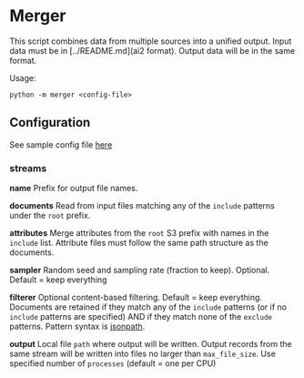 # Merger

This script combines data from multiple sources into a unified output. Input data must be in [../README.md](ai2 format). 
Output data will be in the same format. 

Usage:
```shell
python -m merger <config-file>
```


## Configuration
See sample config file [here](config/sample.json)

### streams

**name**
Prefix for output file names.

**documents**
Read from input files matching any of the `include` patterns under the `root` prefix.

**attributes**
Merge attributes from the `root` S3 prefix with names in the `include` list. 
Attribute files must follow the same path structure as the documents.

**sampler**
Random seed and sampling rate (fraction to keep). Optional. Default = keep everything

**filterer**
Optional content-based filtering. Default = keep everything. Documents are retained if they match any of the `include` patterns 
(or if no `include` patterns are specified) AND if they match none of the `exclude` patterns. Pattern syntax is [jsonpath](https://support.smartbear.com/alertsite/docs/monitors/api/endpoint/jsonpath.html#filters).

**output**
Local file `path` where output will be written. Output records from the same stream 
will be written into files no larger than `max_file_size`. Use specified number of `processes` (default = one per CPU) 



